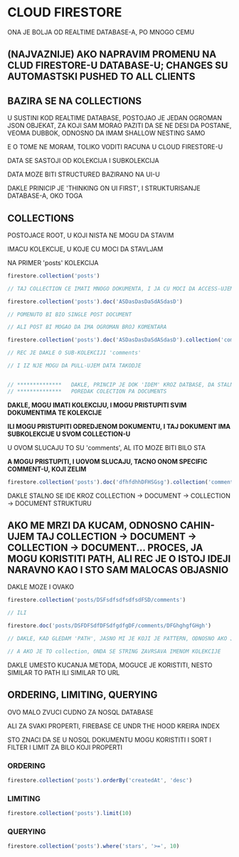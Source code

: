 # CLOUD FIRESTORE

ONA JE BOLJA OD REALTIME DATABASE-A, PO MNOGO CEMU

## (NAJVAZNIJE) AKO NAPRAVIM PROMENU NA CLUD FIRESTORE-U DATABASE-U; CHANGES SU AUTOMASTSKI PUSHED TO ALL CLIENTS

## BAZIRA SE NA COLLECTIONS

U SUSTINI KOD REALTIME DATABASE, POSTOJAO JE JEDAN OGROMAN JSON OBJEKAT, ZA KOJI SAM MORAO PAZITI DA SE NE DESI DA POSTANE, VEOMA DUBBOK, ODNOSNO DA IMAM SHALLOW NESTING SAMO

E O TOME NE MORAM, TOLIKO VODITI RACUNA U CLOUD FIRESTORE-U

DATA SE SASTOJI OD KOLEKCIJA I SUBKOLEKCIJA

DATA MOZE BITI STRUCTURED BAZIRANO NA UI-U

DAKLE PRINICIP JE 'THINKING ON UI FIRST', I STRUKTURISANJE DATABASE-A, OKO TOGA

## COLLECTIONS

POSTOJACE ROOT, U KOJI NISTA NE MOGU DA STAVIM

IMACU KOLEKCIJE, U KOJE CU MOCI DA STAVLJAM

NA PRIMER 'posts' KOLEKCIJA

```javascript
firestore.collection('posts')

// TAJ COLLECTION CE IMATI MNOGO DOKUMENTA, I JA CU MOCI DA ACCESS-UJEM SPECIFICAN DOKUMENT

firestore.collection('posts').doc('ASDasDasDaSdASdasD')

// POMENUTO BI BIO SINGLE POST DOCUMENT

// ALI POST BI MOGAO DA IMA OGROMAN BROJ KOMENTARA

firestore.collection('posts').doc('ASDasDasDaSdASdasD').collection('comments')

// REC JE DAKLE O SUB-KOLEKCIJI 'comments'

// I IZ NJE MOGU DA PULL-UJEM DATA TAKODJE


// **************   DAKLE, PRINCIP JE DOK 'IDEM' KROZ DATBASE, DA STALNO IMAM
// **************   POREDAK COLECTION PA DOCUMENTS

```

**DAKLE, MOGU IMATI KOLEKCIJU, I MOGU PRISTUPITI SVIM DOKUMENTIMA TE KOLEKCIJE**

**ILI MOGU PRISTUPITI ODREDJENOM DOKUMENTU, I TAJ DOKUMENT IMA SUBKOLEKCIJE U SVOM COLLECTION-U**

U OVOM SLUCAJU TO SU 'comments', AL ITO MOZE BITI BILO STA

**A MOGU PRISTUPITI, I UOVOM SLUCAJU, TACNO ONOM SPECIFIC COMMENT-U, KOJI ZELIM**

```javascript
firestore.collection('posts').doc('dfhfdhhDFHSGsg').collection('comments').doc('SDFFSDFdsfdssd')
```

DAKLE STALNO SE IDE KROZ COLLECTION -> DOCUMENT -> COLLECTION -> DOCUMENT STRUKTURU 

## AKO ME MRZI DA KUCAM, ODNOSNO CAHIN-UJEM TAJ COLLECTION -> DOCUMENT -> COLLECTION -> DOCUMENT... PROCES, JA MOGU KORISTITI PATH, ALI REC JE O ISTOJ IDEJI NARAVNO KAO I STO SAM MALOCAS OBJASNIO

DAKLE MOZE I OVAKO

```javascript
firestore.collection('posts/DSFsdfsdfsdfsdFSD/comments')

// ILI

firestore.doc('posts/DSFDFSdfDFSdfgdfgDF/comments/DFGhghgfGHgh')

// DAKLE, KAD GLEDAM 'PATH', JASNO MI JE KOJI JE PATTERN, ODNOSNO AKO JE METODA doc ODNA SE ZAVRSAVA PATH SA SPECIFICNIM ENCRIPTED STRINGOM

// A AKO JE TO collection, ONDA SE STRING ZAVRSAVA IMENOM KOLEKCIJE
```

DAKLE UMESTO KUCANJA METODA, MOGUCE JE KORISTITI, NESTO SIMILAR TO PATH ILI SIMILAR TO URL

## ORDERING, LIMITING, QUERYING

OVO MALO ZVUCI CUDNO ZA NOSQL DATABASE

ALI ZA SVAKI PROPERTI, FIREBASE CE UNDR THE HOOD KREIRA INDEX

STO ZNACI DA SE U NOSQL DOKUMENTU MOGU KORISTITI I SORT I FILTER I LIMIT ZA BILO KOJI PROPERTI

### ORDERING

```javascript
firestore.collection('posts').orderBy('createdAt', 'desc')
```

### LIMITING

```javascript
firestore.collection('posts').limit(10)
```

### QUERYING

```javascript
firestore.collection('posts').where('stars', '>=', 10)
```

